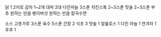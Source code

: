 닭 1.2키로
감자 1~2개
대파 2대
다진마늘 3스푼
치킨스톡 2~3스푼
맛술 2~3스푼
부추 원하는 만큼
팽이버섯 원하는 만큼
칼국수면 

소스
고춧가루 3스푼
육수 5스푼
간장 2
식초 3
맛술 1
알룰로스 1
다진 마늘 1
연겨자 1
후추 1
